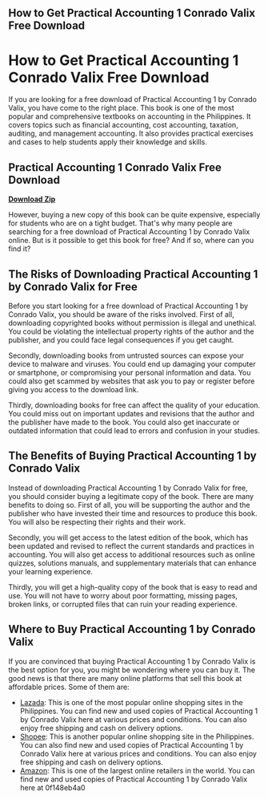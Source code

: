 ## How to Get Practical Accounting 1 Conrado Valix Free Download

  
# How to Get Practical Accounting 1 Conrado Valix Free Download
 
If you are looking for a free download of Practical Accounting 1 by Conrado Valix, you have come to the right place. This book is one of the most popular and comprehensive textbooks on accounting in the Philippines. It covers topics such as financial accounting, cost accounting, taxation, auditing, and management accounting. It also provides practical exercises and cases to help students apply their knowledge and skills.
 
## Practical Accounting 1 Conrado Valix Free Download


[**Download Zip**](https://www.google.com/url?q=https%3A%2F%2Fshurll.com%2F2tKDre&sa=D&sntz=1&usg=AOvVaw3YP9XNbvkUAsNFhpISZDa3)

 
However, buying a new copy of this book can be quite expensive, especially for students who are on a tight budget. That's why many people are searching for a free download of Practical Accounting 1 by Conrado Valix online. But is it possible to get this book for free? And if so, where can you find it?
 
## The Risks of Downloading Practical Accounting 1 by Conrado Valix for Free
 
Before you start looking for a free download of Practical Accounting 1 by Conrado Valix, you should be aware of the risks involved. First of all, downloading copyrighted books without permission is illegal and unethical. You could be violating the intellectual property rights of the author and the publisher, and you could face legal consequences if you get caught.
 
Secondly, downloading books from untrusted sources can expose your device to malware and viruses. You could end up damaging your computer or smartphone, or compromising your personal information and data. You could also get scammed by websites that ask you to pay or register before giving you access to the download link.
 
Thirdly, downloading books for free can affect the quality of your education. You could miss out on important updates and revisions that the author and the publisher have made to the book. You could also get inaccurate or outdated information that could lead to errors and confusion in your studies.
 
## The Benefits of Buying Practical Accounting 1 by Conrado Valix
 
Instead of downloading Practical Accounting 1 by Conrado Valix for free, you should consider buying a legitimate copy of the book. There are many benefits to doing so. First of all, you will be supporting the author and the publisher who have invested their time and resources to produce this book. You will also be respecting their rights and their work.
 
Secondly, you will get access to the latest edition of the book, which has been updated and revised to reflect the current standards and practices in accounting. You will also get access to additional resources such as online quizzes, solutions manuals, and supplementary materials that can enhance your learning experience.
 
Thirdly, you will get a high-quality copy of the book that is easy to read and use. You will not have to worry about poor formatting, missing pages, broken links, or corrupted files that can ruin your reading experience.
 
## Where to Buy Practical Accounting 1 by Conrado Valix
 
If you are convinced that buying Practical Accounting 1 by Conrado Valix is the best option for you, you might be wondering where you can buy it. The good news is that there are many online platforms that sell this book at affordable prices. Some of them are:
 
- [Lazada](https://www.lazada.com.ph/products/practical-accounting-1-by-conrado-t-valix-i10000000000000000000000-s10000000000000000000000.html): This is one of the most popular online shopping sites in the Philippines. You can find new and used copies of Practical Accounting 1 by Conrado Valix here at various prices and conditions. You can also enjoy free shipping and cash on delivery options.
- [Shopee](https://www.shopee.ph/Practical-Accounting-1-by-Conrado-T.-Valix-i.1000016.1000016): This is another popular online shopping site in the Philippines. You can also find new and used copies of Practical Accounting 1 by Conrado Valix here at various prices and conditions. You can also enjoy free shipping and cash on delivery options.
- [Amazon](https://www.amazon.com/Practical-Accounting-Conrado-T-Valix/dp/B01N9ZQ7ZB): This is one of the largest online retailers in the world. You can find new and used copies of Practical Accounting 1 by Conrado Valix here at 0f148eb4a0
